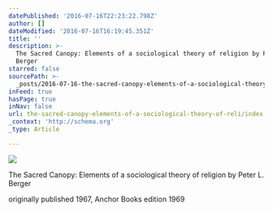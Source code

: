 ```yaml
---
datePublished: '2016-07-16T22:23:22.798Z'
author: []
dateModified: '2016-07-16T16:19:45.351Z'
title: ''
description: >-
  The Sacred Canopy: Elements of a sociological theory of religion by Peter L.
  Berger
starred: false
sourcePath: >-
  _posts/2016-07-16-the-sacred-canopy-elements-of-a-sociological-theory-of-reli.md
inFeed: true
hasPage: true
inNav: false
url: the-sacred-canopy-elements-of-a-sociological-theory-of-reli/index.html
_context: 'http://schema.org'
_type: Article

---
```

![](https://imgflo.herokuapp.com/graph/vahj1ThiexotieMo/ee435d5ea702c9c24ebed98e38d3e8a1/croprotate.jpg?cropheight=4449&cropwidth=2724&degrees=0&input=https%3A%2F%2Fthe-grid-user-content.s3-us-west-2.amazonaws.com%2F0472285e-4b2a-4031-a506-17971bdc7133.jpg&x=0&y=0)

The Sacred Canopy: Elements of a sociological theory of religion by Peter L. Berger

originally published 1967, Anchor Books edition 1969